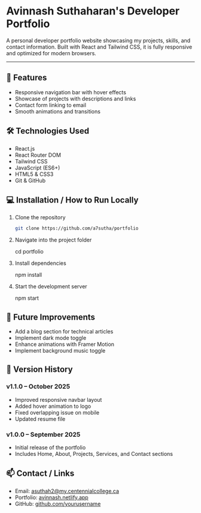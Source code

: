 # Avinnash Suthaharan's Developer Portfolio

A personal developer portfolio website showcasing my projects, skills, and contact information. Built with React and Tailwind CSS, it is fully responsive and optimized for modern browsers.

---

## 🚀 Features
- Responsive navigation bar with hover effects
- Showcase of projects with descriptions and links
- Contact form linking to email
- Smooth animations and transitions

## 🛠️ Technologies Used
- React.js
- React Router DOM
- Tailwind CSS
- JavaScript (ES6+)
- HTML5 & CSS3
- Git & GitHub

## 💻 Installation / How to Run Locally

1. Clone the repository
   ```bash
   git clone https://github.com/a7sutha/portfolio

2. Navigate into the project folder
    
    cd portfolio

3. Install dependencies

    npm install

4. Start the development server

    npm start

## 🔮 Future Improvements
- Add a blog section for technical articles
- Implement dark mode toggle
- Enhance animations with Framer Motion
- Implement background music toggle

## 📜 Version History

### v1.1.0 – October 2025
- Improved responsive navbar layout
- Added hover animation to logo
- Fixed overlapping issue on mobile
- Updated resume file

### v1.0.0 – September 2025
- Initial release of the portfolio
- Includes Home, About, Projects, Services, and Contact sections

## 📫 Contact / Links
- Email: asuthah2@my.centennialcollege.ca
- Portfolio: [avinnash.netlify.app](https://avinnash.netlify.app/)
- GitHub: [github.com/yourusername](https://github.com/a7sutha)



